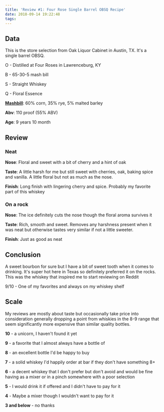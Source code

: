 ```yaml
---
title: 'Review #1: Four Rose Single Barrel OBSQ Recipe'
date: 2018-09-14 19:22:48
tags:
---
```

## Data

This is the store selection from Oak Liquor Cabinet in Austin, TX. It's a single barrel OBSQ.

O - Distilled at Four Roses in Lawrenceburg, KY

B - 65-30-5 mash bill

S - Straight Whiskey

Q - Floral Essence

[**Mashbill**](https://imgur.com/a/uIOyjGr): 60% corn, 35% rye, 5% malted barley

**Abv**: 110 proof (55% ABV)

**Age**: 9 years 10 month


## Review

### Neat

**Nose**: Floral and sweet with a bit of cherry and a hint of oak

**Taste**: A little harsh for me but still sweet with cherries, oak, baking spice and vanilla. A little floral but not as much as the nose.

**Finish**: Long finish with lingering cherry and spice. Probably my favorite part of this whiskey

### On a rock

**Nose**: The ice definitely cuts the nose though the floral aroma survives it

**Taste**: Rich, smooth and sweet. Removes any harshness present when it was neat but otherwise tastes very similar if not a little sweeter.

**Finish**: Just as good as neat

## Conclusion 

A sweet bourbon for sure but I have a bit of sweet tooth when it comes to drinking. It's super hot here in Texas so definitely preferred it on the rocks. This was the whiskey that inspired me to start reviewing on Reddit

9/10 - One of my favorites and always on my whiskey shelf

## Scale

My reviews are mostly about taste but occasionally take price into consideration generally dropping a point from whiskies in the 8-9 range that seem significantly more expensive than similar quality bottles.

**10** - a unicorn, I haven't found it yet

**9** - a favorite that I almost always have a bottle of

**8** - an excellent bottle I'd be happy to buy

**7** - a solid whiskey I'd happily order at bar if they don't have something 8+

**6** - a decent whiskey that I don't prefer but don't avoid and would be fine having as a mixer or in a pinch somewhere with a poor selection

**5** - I would drink it if offered and I didn't have to pay for it

**4** - Maybe a mixer though I wouldn't want to pay for it

**3 and below** - no thanks 
